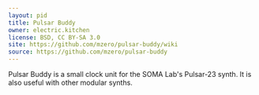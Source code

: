 ```yaml
---
layout: pid
title: Pulsar Buddy
owner: electric.kitchen
license: BSD, CC BY-SA 3.0
site: https://github.com/mzero/pulsar-buddy/wiki
source: https://github.com/mzero/pulsar-buddy
---
```

Pulsar Buddy is a small clock unit for the SOMA Lab's Pulsar-23 synth.
It is also useful with other modular synths.
